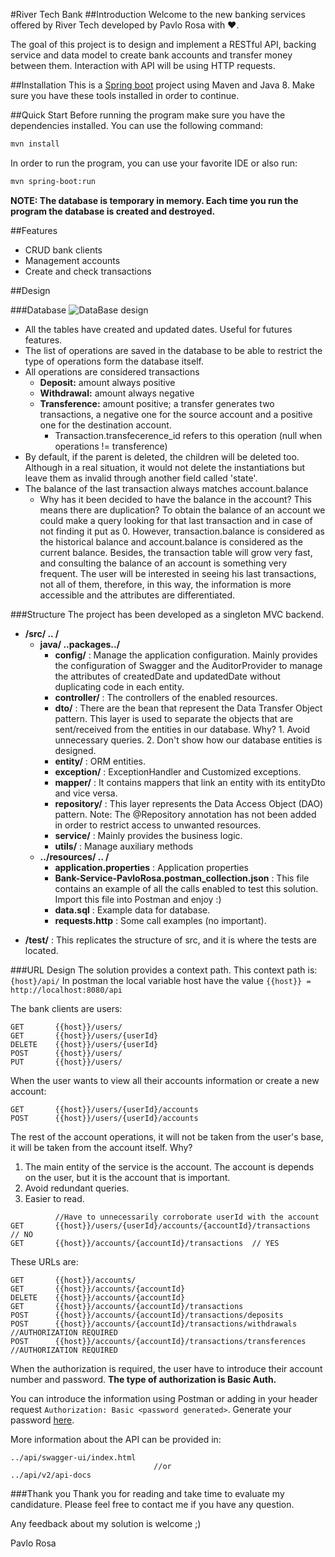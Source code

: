 #River Tech Bank
##Introduction
Welcome to the new banking services offered by River Tech developed by Pavlo Rosa with ♥. 

The goal of this project is to design and implement a RESTful API, backing service and data model to create bank accounts and transfer money between them. Interaction with API will be using HTTP requests.

##Installation
This is a [Spring boot](https://spring.io/projects/spring-boot) project using Maven and Java 8.
Make sure you have these tools installed in order to continue.

##Quick Start
Before running the program make sure you have the dependencies installed. You can use the following command:
```bash
mvn install
```

In order to run the program, you can use your favorite IDE or also run:
```bash
mvn spring-boot:run
```

**NOTE: The database is temporary in memory. Each time you run the program the database is created and destroyed.**

##Features
* CRUD bank clients 
* Management accounts
* Create and check transactions

##Design

###Database
![DataBase design](https://prv-projects.s3-eu-west-1.amazonaws.com/databaseDesign.png)
* All the tables have created and updated dates. Useful for futures features.
* The list of operations are saved in the database to be able to restrict the type of operations form the database itself.
* All operations are considered transactions
    *   **Deposit:** amount always positive
    *   **Withdrawal:** amount always negative
    *   **Transference:** amount positive; a transfer generates two transactions, a negative one for the source account and a positive one for the destination account.
        * Transaction.transfecerence_id refers to this operation (null when operations != transference)
* By default, if the parent is deleted, the children will be deleted too. Although in a real situation, it would not delete the instantiations but leave them as invalid through another field called 'state'.
* The balance of the last transaction always matches account.balance
    * Why has it been decided to have the balance in the account? This means there are duplication?
      To obtain the balance of an account we could make a query looking for that last transaction and in case of not finding it put as 0. However, transaction.balance is considered as the historical balance and account.balance is considered as the current balance. Besides, the transaction table will grow very fast, and consulting the balance of an account is something very frequent.
      The user will be interested in seeing his last transactions, not all of them, therefore, in this way, the information is more accessible and the attributes are differentiated.
      
###Structure
The project has been developed as a singleton MVC backend.
- **/src/ .. /**
    - **java/ ..packages../**
        - **config/** : Manage the application configuration. Mainly provides the configuration of Swagger and the AuditorProvider to manage the attributes of createdDate and updatedDate without duplicating code in each entity. 
        - **controller/** : The controllers of the enabled resources.
        - **dto/** : There are the bean that represent the Data Transfer Object pattern. This layer is used to separate the objects that are sent/received from the entities in our database. Why? 1. Avoid unnecessary queries. 2. Don't show how our database entities is designed.
        - **entity/** : ORM entities.
        - **exception/** : ExceptionHandler and Customized exceptions.
        - **mapper/** : It contains mappers that link an entity with its entityDto and vice versa.
        - **repository/** : This layer represents the Data Access Object (DAO) pattern. Note: The @Repository annotation has not been added in order to restrict access to unwanted resources.
        - **service/** : Mainly provides the business logic.
        - **utils/** : Manage auxiliary methods
   -  **../resources/ .. /**
      - **application.properties** : Application properties
      - **Bank-Service-PavloRosa.postman_collection.json** : This file contains an example of all the calls enabled to test this solution. Import this file into Postman and enjoy :)
      - **data.sql** : Example data for database.
      - **requests.http** : Some call examples (no important).
* **/test/** : This replicates the structure of src, and it is where the tests are located.

###URL Design
The solution provides a context path. This context path is:`
{host}/api/` In postman the local variable host have the value `{{host}} = 
http://localhost:8080/api`

The bank clients are users:
```
GET       {{host}}/users/
GET       {{host}}/users/{userId}
DELETE    {{host}}/users/{userId}
POST      {{host}}/users/
PUT       {{host}}/users/
```
When the user wants to view all their accounts information or create a new account: 
```
GET       {{host}}/users/{userId}/accounts
POST      {{host}}/users/{userId}/accounts
```
The rest of the account operations, it will not be taken from the user's base, it will be taken from the account itself. Why?
1. The main entity of the service is the account. The account is depends on the user, but it is the account that is important.
2. Avoid redundant queries.
3. Easier to read.
```
          //Have to unnecessarily corroborate userId with the account
GET       {{host}}/users/{userId}/accounts/{accountId}/transactions  // NO
GET       {{host}}/accounts/{accountId}/transactions  // YES
```
These URLs are:
```
GET       {{host}}/accounts/
GET       {{host}}/accounts/{accountId}
DELETE    {{host}}/accounts/{accountId}
GET       {{host}}/accounts/{accountId}/transactions 
POST      {{host}}/accounts/{accountId}/transactions/deposits 
POST      {{host}}/accounts/{accountId}/transactions/withdrawals    //AUTHORIZATION REQUIRED
POST      {{host}}/accounts/{accountId}/transactions/transferences  //AUTHORIZATION REQUIRED
```
When the authorization is required, the user have to introduce their account number and password. **The type of authorization is Basic Auth.**

You can introduce the information using Postman or adding in your header request `Authorization: Basic <password generated>`. Generate your password [here](https://www.blitter.se/utils/basic-authentication-header-generator/).

More information about the API can be provided in:
```
../api/swagger-ui/index.html
                                //or
../api/v2/api-docs
```
###Thank you
Thank you for reading and take time to evaluate my candidature.
Please feel free to contact me if you have any question. 

Any feedback about my solution is welcome ;)

Pavlo Rosa